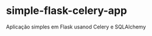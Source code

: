 simple-flask-celery-app
=======================

Aplicação simples em Flask usanod Celery e SQLAlchemy
